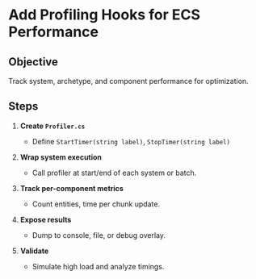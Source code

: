 # Add Profiling Hooks for ECS Performance

## Objective
Track system, archetype, and component performance for optimization.

## Steps

1. **Create `Profiler.cs`**
   - Define `StartTimer(string label)`, `StopTimer(string label)`

2. **Wrap system execution**
   - Call profiler at start/end of each system or batch.

3. **Track per-component metrics**
   - Count entities, time per chunk update.

4. **Expose results**
   - Dump to console, file, or debug overlay.

5. **Validate**
   - Simulate high load and analyze timings.